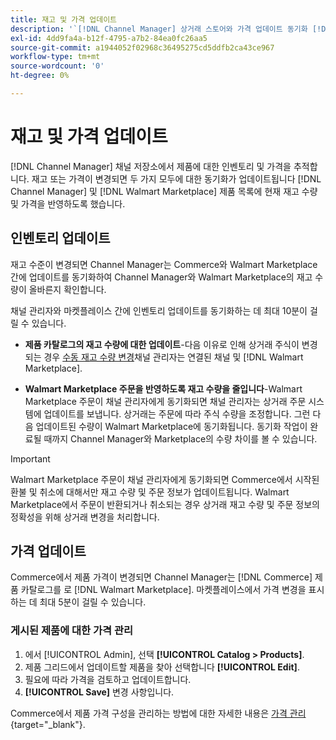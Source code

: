 ```yaml
---
title: 재고 및 가격 업데이트
description: '`[!DNL Channel Manager] 상거래 스토어와 가격 업데이트 동기화 [!DNL Walmart Marketplace] Commerce Admin에서 영업 채널 작업을 관리할 수 있습니다.'
exl-id: 4dd9fa4a-b12f-4795-a7b2-84ea0fc26aa5
source-git-commit: a1944052f02968c36495275cd5ddfb2ca43ce967
workflow-type: tm+mt
source-wordcount: '0'
ht-degree: 0%

---
```


# 재고 및 가격 업데이트

[!DNL Channel Manager] 채널 저장소에서 제품에 대한 인벤토리 및 가격을 추적합니다. 재고 또는 가격이 변경되면 두 가지 모두에 대한 동기화가 업데이트됩니다 [!DNL Channel Manager] 및 [!DNL Walmart Marketplace] 제품 목록에 현재 재고 수량 및 가격을 반영하도록 했습니다.

## 인벤토리 업데이트

재고 수준이 변경되면 Channel Manager는 Commerce와 Walmart Marketplace 간에 업데이트를 동기화하여 Channel Manager와 Walmart Marketplace의 재고 수량이 올바른지 확인합니다.

채널 관리자와 마켓플레이스 간에 인벤토리 업데이트를 동기화하는 데 최대 10분이 걸릴 수 있습니다.

* **제품 카탈로그의 재고 수량에 대한 업데이트**-다음 이유로 인해 상거래 주식이 변경되는 경우 [수동 재고 수량 변경](https://docs.magento.com/user-guide/catalog/inventory-product-quantity.html)채널 관리자는 연결된 채널 및 [!DNL Walmart Marketplace].

* **Walmart Marketplace 주문을 반영하도록 재고 수량을 줄입니다**-Walmart Marketplace 주문이 채널 관리자에게 동기화되면 채널 관리자는 상거래 주문 시스템에 업데이트를 보냅니다. 상거래는 주문에 따라 주식 수량을 조정합니다. 그런 다음 업데이트된 수량이 Walmart Marketplace에 동기화됩니다. 동기화 작업이 완료될 때까지 Channel Manager와 Marketplace의 수량 차이를 볼 수 있습니다.

>[!IMPORTANT]
>
> Walmart Marketplace 주문이 채널 관리자에게 동기화되면 Commerce에서 시작된 환불 및 취소에 대해서만 재고 수량 및 주문 정보가 업데이트됩니다. Walmart Marketplace에서 주문이 반환되거나 취소되는 경우 상거래 재고 수량 및 주문 정보의 정확성을 위해 상거래 변경을 처리합니다.

## 가격 업데이트

Commerce에서 제품 가격이 변경되면 Channel Manager는 [!DNL Commerce] 제품 카탈로그를 로 [!DNL Walmart Marketplace]. 마켓플레이스에서 가격 변경을 표시하는 데 최대 5분이 걸릴 수 있습니다.

### 게시된 제품에 대한 가격 관리

1. 에서 [!UICONTROL Admin], 선택 **[!UICONTROL Catalog > Products]**.
1. 제품 그리드에서 업데이트할 제품을 찾아 선택합니다 **[!UICONTROL Edit]**.
1. 필요에 따라 가격을 검토하고 업데이트합니다.
1. **[!UICONTROL Save]** 변경 사항입니다.

Commerce에서 제품 가격 구성을 관리하는 방법에 대한 자세한 내용은 [가격 관리](https://docs.magento.com/user-guide/catalog/pricing.html){target=&quot;_blank&quot;}.
